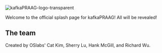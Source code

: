 ![kafkaPRAAG-logo-transparent](https://github.com/oslabs-beta/progue-website/assets/97624308/4c5f6488-44bc-437a-92df-cc4649bf5217)

Welcome to the official splash page for kafkaPRAAG! All will be revealed!

## The team

Created by OSlabs' Cat Kim, Sherry Lu, Hank McGill, and Richard Wu.
